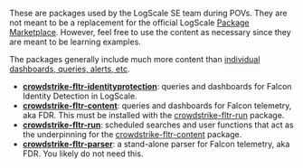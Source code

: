 These are packages used by the LogScale SE team during POVs. They are not meant to be a replacement for the official LogScale [Package Marketplace](https://library.humio.com/humio-server/packages-marketplace.html). However, feel free to use the content as necessary since they are meant to be learning examples. 

The packages generally include much more content than [individual dashboards, queries, alerts, etc](LogScale-and-FLTR/Vendor-Content). 

- **[crowdstrike-fltr-identityprotection](crowdstrike-fltr-identityprotection)**: queries and dashboards for Falcon Identity Detection in LogScale. 
- **[crowdstrike-fltr-content](crowdstrike-fltr-content)**: queries and dashboards for Falcon telemetry, aka FDR. This must be installed with the [crowdstrike-fltr-run](crowdstrike-fltr-run) package.
- **[crowdstrike-fltr-run](crowdstrike-fltr-run)**: scheduled searches and user functions that act as the underpinning for the [crowdstrike-fltr-content](crowdstrike-fltr-content) package.
- **[crowdstrike-fltr-parser](crowdstrike-fltr-parser)**: a stand-alone parser for Falcon telemetry, aka FDR. You likely do not need this. 